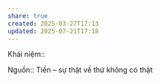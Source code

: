 ```yaml
---
share: true
created: 2025-03-27T17:13
updated: 2025-07-21T17:18
---
```

Khái niệm:: 

Nguồn:: Tiền – sự thật về thứ không có thật
